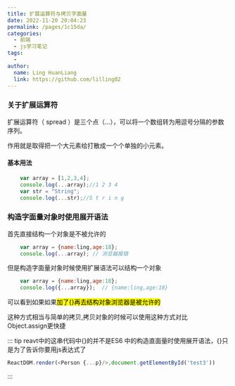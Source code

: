 ```yaml
---
title: 扩展运算符与拷贝字面量
date: 2022-11-20 20:04:23
permalink: /pages/1c15da/
categories:
  - 前端
  - js学习笔记
tags:
  - 
author: 
  name: Ling HuanLiang
  link: https://github.com/lilling02
---
```

### 关于扩展运算符

扩展运算符（ spread ）是三个点（...），可以将一个数组转为用逗号分隔的参数序列。

作用就是取得把一个大元素给打散成一个个单独的小元素。

#### 基本用法

```` js
    var array = [1,2,3,4];
    console.log(...array);//1 2 3 4 
    var str = "String";
    console.log(...str);//S t r i n g
````

### 构造字面量对象时使用展开语法

首先直接结构一个对象是不被允许的

```` js
    var array = {name:ling,age:18};
    console.log(...array); // 浏览器报错
````

但是构造字面量对象时候使用扩展语法可以结构一个对象

```` js
    var array = {name:ling,age:18};
    console.log({...array});  // {name:ling,age:18}
````

可以看到如果如果<mark>加了{}再去结构对象浏览器是被允许的</mark>

这种方式相当与简单的拷贝,拷贝对象的时候可以使用这种方式对比 Object.assign更快捷

::: tip
reavt中的这串代码中{}的并不是ES6 中的构造直面量时使用展开语法，{}只是为了告诉你要用js表达式了

```` js
ReactDOM.render(<Person {...p}/>,document.getElementById('test3'))
````

:::
